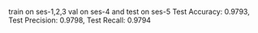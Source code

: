 train on ses-1,2,3 val on ses-4 and test on ses-5
Test Accuracy: 0.9793, Test Precision: 0.9798, Test Recall: 0.9794
